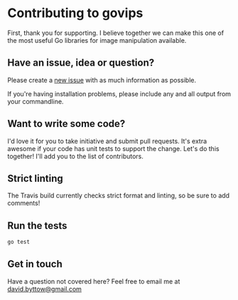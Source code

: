# Contributing to govips
First, thank you for supporting. I believe together we can make this one of the most useful Go libraries for image manipulation available.

## Have an issue, idea or question?
Please create a [new issue](https://github.com/davidbyttow/govips/issues/new) with as much information as possible.

If you're having installation problems, please include any and all output from your commandline.

## Want to write some code?
I'd love it for you to take initiative and submit pull requests. It's extra awesome if your code has unit tests to support the change. Let's do this together! I'll add you to the list of contributors.

## Strict linting
The Travis build currently checks strict format and linting, so be sure to add comments!

## Run the tests

```sh
go test
```

## Get in touch

Have a question not covered here? Feel free to email me at [david.byttow@gmail.com](mailto:david.byttow@gmail.com)
